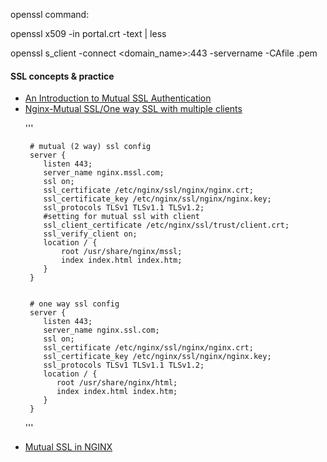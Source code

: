 


openssl command:

openssl x509 -in portal.crt -text | less

openssl s_client -connect <domain_name>:443 -servername <SNI> -CAfile <ca-file>.pem



<h4> SSL concepts & practice </h4>
<ul>
  <li> <a href="https://www.codeproject.com/Articles/326574/An-Introduction-to-Mutual-SSL-Authentication">An Introduction to Mutual SSL Authentication</a> </li>
  
  <li> <a href="https://medium.com/@Jenananthan/nginx-mutual-ssl-one-way-ssl-with-multiple-clients-ae87b3de0935"> Nginx-Mutual SSL/One way SSL with multiple clients </a> </li>
  
  '''

     # mutual (2 way) ssl config
     server {
        listen 443;
        server_name nginx.mssl.com;
        ssl on;
        ssl_certificate /etc/nginx/ssl/nginx/nginx.crt;
        ssl_certificate_key /etc/nginx/ssl/nginx/nginx.key;
        ssl_protocols TLSv1 TLSv1.1 TLSv1.2;
        #setting for mutual ssl with client
        ssl_client_certificate /etc/nginx/ssl/trust/client.crt;
        ssl_verify_client on;
        location / {
            root /usr/share/nginx/mssl;
            index index.html index.htm;
        }
     }
  
  
     # one way ssl config
     server {
        listen 443;
        server_name nginx.ssl.com;
        ssl on;
        ssl_certificate /etc/nginx/ssl/nginx/nginx.crt;
        ssl_certificate_key /etc/nginx/ssl/nginx/nginx.key;
        ssl_protocols TLSv1 TLSv1.1 TLSv1.2;
        location / {
           root /usr/share/nginx/html;
           index index.html index.htm;
        }
     }
     
  '''
  
  <li> <a href="https://gist.github.com/linxingyun/30ee0b6d3a07576a151300e724f7277c"> Mutual SSL in NGINX </a> </li>
  
  
</ul>
